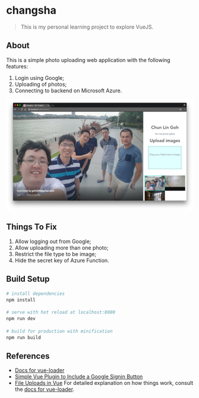 # changsha

> This is my personal learning project to explore VueJS.

## About

This is a simple photo uploading web application with the following features:

1. Login using Google;
2. Uploading of photos;
3. Connecting to backend on Microsoft Azure.

![Sample Page](github-images/screenshot.png?raw=true)

## Things To Fix

1. Allow logging out from Google;
2. Allow uploading more than one photo;
3. Restrict the file type to be image;
4. Hide the secret key of Azure Function.

## Build Setup

``` bash
# install dependencies
npm install

# serve with hot reload at localhost:8080
npm run dev

# build for production with minification
npm run build
```

## References
- [Docs for vue-loader](http://vuejs.github.io/vue-loader)
- [Simple Vue Plugin to Include a Google Signin Button](https://github.com/phanan/vue-google-signin-button)
- [File Uploads in Vue](https://scotch.io/tutorials/how-to-handle-file-uploads-in-vue-2)
For detailed explanation on how things work, consult the [docs for vue-loader]().
